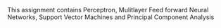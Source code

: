 This assignment contains Perceptron, Mulitlayer Feed forward Neural Networks, Support Vector Machines and Principal Component Analysis
